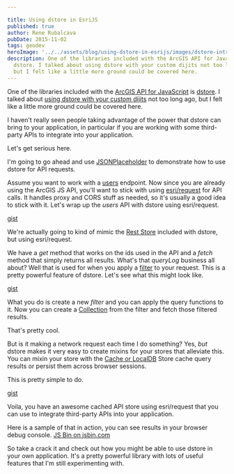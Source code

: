 ```yaml
---

title: Using dstore in EsriJS
published: true
author: Rene Rubalcava
pubDate: 2015-11-02
tags: geodev
heroImage: '../../assets/blog/using-dstore-in-esrijs/images/dstore-intro.jpg'
description: One of the libraries included with the ArcGIS API for JavaScript is
  dstore. I talked about using dstore with your custom dijits not too long ago,
  but I felt like a little more ground could be covered here.
---
```


One of the libraries included with the
[ArcGIS API for JavaScript](https://developers.arcgis.com/javascript/) is
[dstore](http://dstorejs.io/). I talked about
[using dstore with your custom dijits](http://odoe.net/blog/quick-tip-dstore-with-arcgis-api-for-javascript/)
not too long ago, but I felt like a little more ground could be covered here.

I haven't really seen people taking advantage of the power that dstore can bring
to your application, in particular if you are working with some third-party APIs
to integrate into your application.

Let's get serious here.

I'm going to go ahead and use
[JSONPlaceholder](http://jsonplaceholder.typicode.com/) to demonstrate how to
use dstore for API requests.

Assume you want to work with a
[users](http://jsonplaceholder.typicode.com/users) endpoint. Now since you are
already using the ArcGIS JS API, you'll want to stick with using
[esri/request](https://developers.arcgis.com/javascript/jsapi/esri.request-amd.html)
for API calls. It handles proxy and CORS stuff as needed, so it's usually a good
idea to stick with it. Let's wrap up the _users_ API with dstore using
esri/request.

[gist](https://gist.github.com/odoe/0672b6554346bf95b154)

We're actually going to kind of mimic the
[Rest Store](https://github.com/SitePen/dstore#included-stores) included with
dstore, but using esri/request.

We have a _get_ method that works on the ids used in the API and a _fetch_
method that simply returns all results. What's that _queryLog_ business all
about? Well that is used for when you apply a
[filter](https://github.com/SitePen/dstore/blob/21129125823a29c6c18533e7b5a31432cf6e5c56/docs/Collection.md#filtering)
to your request. This is a pretty powerful feature of dstore. Let's see what
this might look like.

[gist](https://gist.github.com/odoe/b2d045caf10aaeea613b)

What you do is create a new _filter_ and you can apply the query functions to
it. Now you can create a
[Collection](https://github.com/SitePen/dstore/blob/21129125823a29c6c18533e7b5a31432cf6e5c56/docs/Collection.md)
from the filter and fetch those filtered results.

That's pretty cool.

But is it making a network request each time I do something? Yes, _but_ dstore
makes it very easy to create mixins for your stores that alleviate this. You can
mixin your store with the
[Cache or LocalDB](https://github.com/SitePen/dstore/tree/21129125823a29c6c18533e7b5a31432cf6e5c56#included-stores)
Store cache query results or persist them across browser sessions.

This is pretty simple to do.

[gist](https://gist.github.com/odoe/6722c9f8e23eabc8f801)

Voila, you have an awesome cached API store using esri/request that you can use
to integrate third-party APIs into your application.

Here is a sample of that in action, you can see results in your browser debug
console. [JS Bin on jsbin.com](http://jsbin.com/lozuja/1/embed?js,output)

So take a crack it and check out how you might be able to use dstore in your own
application. It's a pretty powerful library with lots of useful features that
I'm still experimenting with.

